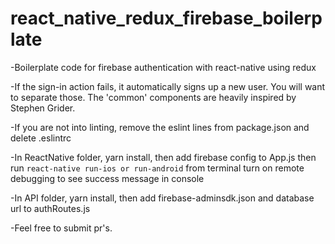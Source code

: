 # react_native_redux_firebase_boilerplate
-Boilerplate code for firebase authentication with react-native using redux

-If the sign-in action fails, it automatically signs up a new user. You will want to separate those.
The 'common' components are heavily inspired by Stephen Grider.

-If you are not into linting, remove the eslint lines from package.json and delete .eslintrc

-In ReactNative folder, yarn install, then add firebase config to App.js then run `react-native run-ios or run-android` from terminal
turn on remote debugging to see success message in console

-In API folder, yarn install, then add firebase-adminsdk.json and database url to authRoutes.js

-Feel free to submit pr's.
